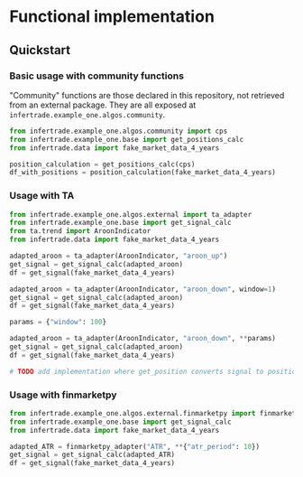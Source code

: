 # Functional implementation

## Quickstart

### Basic usage with community functions

"Community" functions are those declared in this repository, not retrieved from an external package. They are all exposed at `infertrade.example_one.algos.community`. 

```python
from infertrade.example_one.algos.community import cps
from infertrade.example_one.base import get_positions_calc
from infertrade.data import fake_market_data_4_years

position_calculation = get_positions_calc(cps)
df_with_positions = position_calculation(fake_market_data_4_years)
```

### Usage with TA

```python
from infertrade.example_one.algos.external import ta_adapter
from infertrade.example_one.base import get_signal_calc
from ta.trend import AroonIndicator
from infertrade.data import fake_market_data_4_years

adapted_aroon = ta_adapter(AroonIndicator, "aroon_up")
get_signal = get_signal_calc(adapted_aroon)
df = get_signal(fake_market_data_4_years)

adapted_aroon = ta_adapter(AroonIndicator, "aroon_down", window=1)
get_signal = get_signal_calc(adapted_aroon)
df = get_signal(fake_market_data_4_years)

params = {"window": 100}

adapted_aroon = ta_adapter(AroonIndicator, "aroon_down", **params)
get_signal = get_signal_calc(adapted_aroon)
df = get_signal(fake_market_data_4_years)

# TODO add implementation where get_position converts signal to position calculation based on regressions automatically?
```

### Usage with finmarketpy

```python
from infertrade.example_one.algos.external.finmarketpy import finmarketpy_adapter
from infertrade.example_one.base import get_signal_calc
from infertrade.data import fake_market_data_4_years

adapted_ATR = finmarketpy_adapter("ATR", **{"atr_period": 10})
get_signal = get_signal_calc(adapted_ATR)
df = get_signal(fake_market_data_4_years)
```